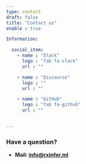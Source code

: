 ```yaml
---
type: contact
draft: false
title: "Contact us"
enable : true

Information:

  social_item:
    - name : "Slack"
      logo : "fab fa-slack"
      url : ""

    - name : "Discourse"
      logo : ""
      url : ""

    - name : "GitHub"
      logo : "fab fa-github"
      url : ""
    

---
```


### Have a question?

* **Mail: info@rxinfer.ml**